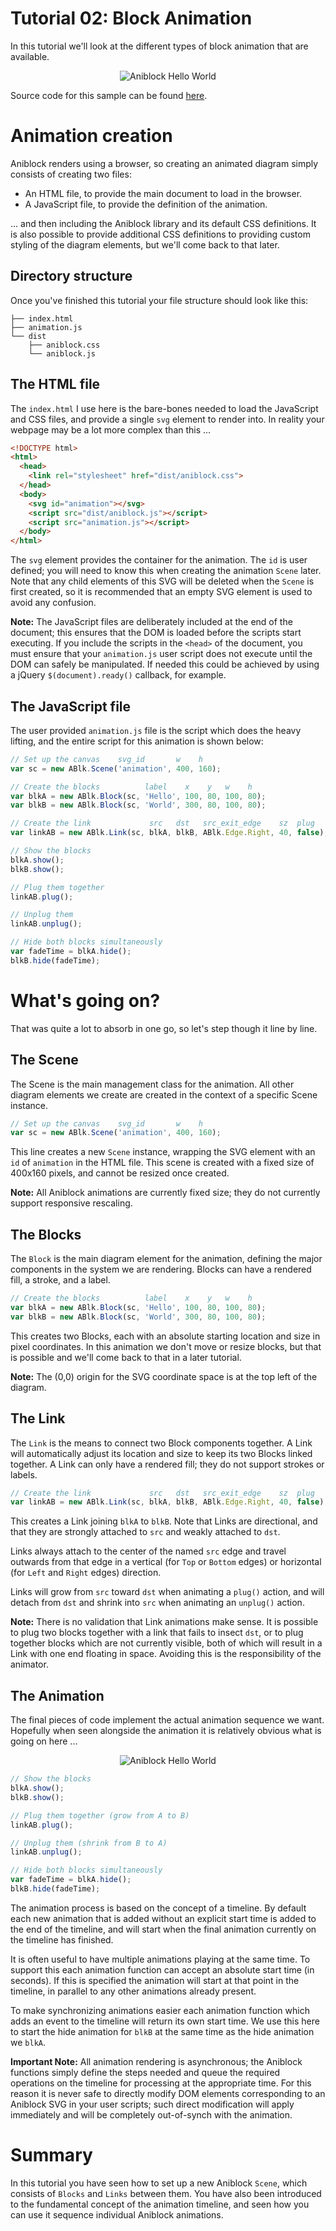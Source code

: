 Tutorial 02: Block Animation
============================

In this tutorial we'll look at the different types of block animation that
are available.

<p align="center">
  <img src="../../media/tutorial_01.gif" alt="Aniblock Hello World" />
</p>

Source code for this sample can be found [here](./).


Animation creation
==================

Aniblock renders using a browser, so creating an animated diagram simply
consists of creating two files:

- An HTML file, to provide the main document to load in the browser.
- A JavaScript file, to provide the definition of the animation.

... and then including the Aniblock library and its default CSS definitions. It
is also possible to provide additional CSS definitions to providing custom
styling of the diagram elements, but we'll come back to that later.

Directory structure
-------------------

Once you've finished this tutorial your file structure should look like this:

    ├── index.html
    ├── animation.js
    └── dist
        ├── aniblock.css
        └── aniblock.js

The HTML file
-------------

The `index.html` I use here is the bare-bones needed to load the JavaScript
and CSS files, and provide a single `svg` element to render into. In reality
your webpage may be a lot more complex than this ...

```html
<!DOCTYPE html>
<html>
  <head>
    <link rel="stylesheet" href="dist/aniblock.css">
  </head>
  <body>
    <svg id="animation"></svg>
    <script src="dist/aniblock.js"></script>
    <script src="animation.js"></script>
  </body>
</html>
```

The `svg` element provides the container for the animation. The `id` is user
defined; you will need to know this when creating the animation `Scene` later.
Note that any child elements of this SVG will be deleted when the `Scene` is
first created, so it is recommended that an empty SVG element is used to avoid
any confusion.

**Note:** The JavaScript files are deliberately included at the end of the
document; this ensures that the DOM is loaded before the scripts start
executing. If you include the scripts in the `<head>` of the document, you must
ensure that your `animation.js` user script does not execute until the DOM can
safely be manipulated. If needed this could be achieved by using a jQuery
`$(document).ready()` callback, for example.

The JavaScript file
-------------------

The user provided `animation.js` file is the script which does the heavy
lifting, and the entire script for this animation is shown below:

```javascript
// Set up the canvas    svg_id       w    h
var sc = new ABlk.Scene('animation', 400, 160);

// Create the blocks          label    x    y   w    h
var blkA = new ABlk.Block(sc, 'Hello', 100, 80, 100, 80);
var blkB = new ABlk.Block(sc, 'World', 300, 80, 100, 80);

// Create the link             src   dst   src_exit_edge    sz  plug
var linkAB = new ABlk.Link(sc, blkA, blkB, ABlk.Edge.Right, 40, false);

// Show the blocks
blkA.show();
blkB.show();

// Plug them together
linkAB.plug();

// Unplug them
linkAB.unplug();

// Hide both blocks simultaneously
var fadeTime = blkA.hide();
blkB.hide(fadeTime);
```

What's going on?
================

That was quite a lot to absorb in one go, so let's step though it line by line.

The Scene
---------

The Scene is the main management class for the animation. All other diagram
elements we create are created in the context of a specific Scene instance.

```javascript
// Set up the canvas    svg_id       w    h
var sc = new ABlk.Scene('animation', 400, 160);
```

This line creates a new `Scene` instance, wrapping the SVG element with an `id`
of `animation` in the HTML file. This scene is created with a fixed size of
400x160 pixels, and cannot be resized once created.

**Note:** All Aniblock animations are currently fixed size; they do not
currently support responsive rescaling.

The Blocks
----------

The `Block` is the main diagram element for the animation, defining the major
components in the system we are rendering. Blocks can have a rendered fill,
a stroke, and a label.

```javascript
// Create the blocks          label    x    y   w    h
var blkA = new ABlk.Block(sc, 'Hello', 100, 80, 100, 80);
var blkB = new ABlk.Block(sc, 'World', 300, 80, 100, 80);
```

This creates two Blocks, each with an absolute starting location and size in
pixel coordinates. In this animation we don't move or resize blocks, but that is
possible and we'll come back to that in a later tutorial.

**Note:** The (0,0) origin for the SVG coordinate space is at the top left of
the diagram.

The Link
--------

The `Link` is the means to connect two Block components together. A
Link will automatically adjust its location and size to keep its two Blocks
linked together. A Link can only have a rendered fill; they do not support
strokes or labels.

```javascript
// Create the link             src   dst   src_exit_edge    sz  plug
var linkAB = new ABlk.Link(sc, blkA, blkB, ABlk.Edge.Right, 40, false);
```

This creates a Link joining `blkA` to `blkB`. Note that Links are directional,
and that they are strongly attached to `src` and weakly attached to `dst`.

Links always attach to the center of the named `src` edge and travel
outwards from that edge in a vertical (for `Top` or `Bottom` edges) or
horizontal (for `Left` and `Right` edges) direction.

Links will grow from `src` toward `dst` when animating a `plug()` action, and
will detach from `dst` and shrink into `src` when animating an `unplug()`
action.

**Note:** There is no validation that Link animations make sense. It is
possible to plug two blocks together with a link that fails to insect `dst`,
or to plug together blocks which are not currently visible, both of which will
result in a Link with one end floating in space. Avoiding this is the
responsibility of the animator.

The Animation
-------------

The final pieces of code implement the actual animation sequence we want.
Hopefully when seen alongside the animation it is relatively obvious what is
going on here ...

<p align="center">
  <img src="../../media/tutorial_01.gif" alt="Aniblock Hello World" />
</p>

```javascript
// Show the blocks
blkA.show();
blkB.show();

// Plug them together (grow from A to B)
linkAB.plug();

// Unplug them (shrink from B to A)
linkAB.unplug();

// Hide both blocks simultaneously
var fadeTime = blkA.hide();
blkB.hide(fadeTime);
```

The animation process is based on the concept of a timeline. By default each
new animation that is added without an explicit start time is added to the end
of the timeline, and will start when the final animation currently on the
timeline has finished.

It is often useful to have multiple animations playing at the same time. To
support this each animation function can accept an absolute start time
(in seconds). If this is specified the animation will start at that point in
the timeline, in parallel to any other animations already present.

To make synchronizing animations easier each animation function which adds an
event to the timeline will return its own start time. We use this here to start
the hide animation for `blkB` at the same time as the hide animation we `blkA`.

**Important Note:** All animation rendering is asynchronous; the Aniblock
functions simply define the steps needed and queue the required operations on
the timeline for processing at the appropriate time. For this reason it is
never safe to directly modify DOM elements corresponding to an Aniblock SVG in
your user scripts; such direct modification will apply immediately and will be
completely out-of-synch with the animation.


Summary
=======

In this tutorial you have seen how to set up a new Aniblock `Scene`, which
consists of `Blocks` and `Links` between them. You have also been introduced to
the fundamental concept of the animation timeline, and seen how you can use it
sequence individual Aniblock animations.
